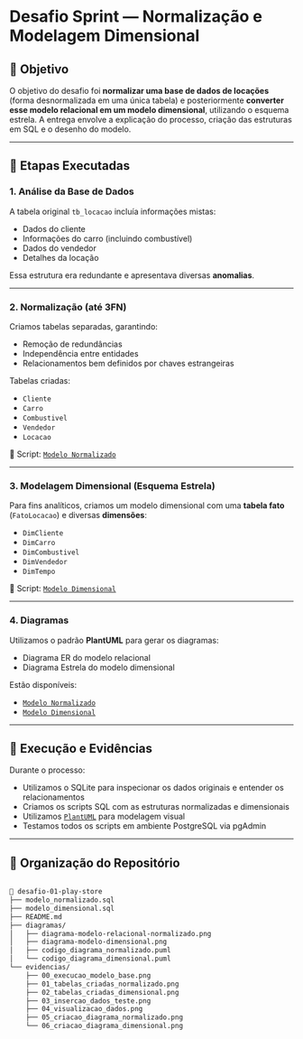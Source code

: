 # Desafio Sprint — Normalização e Modelagem Dimensional

## 📌 Objetivo

O objetivo do desafio foi **normalizar uma base de dados de locações** (forma desnormalizada em uma única tabela) e posteriormente **converter esse modelo relacional em um modelo dimensional**, utilizando o esquema estrela. A entrega envolve a explicação do processo, criação das estruturas em SQL e o desenho do modelo.

---

## 🧠 Etapas Executadas

### 1. Análise da Base de Dados

A tabela original `tb_locacao` incluía informações mistas:
- Dados do cliente
- Informações do carro (incluindo combustível)
- Dados do vendedor
- Detalhes da locação

Essa estrutura era redundante e apresentava diversas **anomalias**.

---

### 2. Normalização (até 3FN)

Criamos tabelas separadas, garantindo:
- Remoção de redundâncias
- Independência entre entidades
- Relacionamentos bem definidos por chaves estrangeiras

Tabelas criadas:
- `Cliente`
- `Carro`
- `Combustivel`
- `Vendedor`
- `Locacao`

📄 Script: [`Modelo Normalizado`](./modelo_normalizado.sql)

---

### 3. Modelagem Dimensional (Esquema Estrela)

Para fins analíticos, criamos um modelo dimensional com uma **tabela fato** (`FatoLocacao`) e diversas **dimensões**:
- `DimCliente`
- `DimCarro`
- `DimCombustivel`
- `DimVendedor`
- `DimTempo`

📄 Script: [`Modelo Dimensional`](./modelo_dimensional.sql)

---

### 4. Diagramas

Utilizamos o padrão **PlantUML** para gerar os diagramas:

- Diagrama ER do modelo relacional
- Diagrama Estrela do modelo dimensional

Estão disponíveis:
- [`Modelo Normalizado`](./diagramas/diagrama-modelo-relacional-normalizado.png) 
- [`Modelo Dimensional`](./diagramas/diagrama-modelo-dimensional.png)
  
---

## 🧪 Execução e Evidências

Durante o processo:
- Utilizamos o SQLite para inspecionar os dados originais e entender os relacionamentos
- Criamos os scripts SQL com as estruturas normalizadas e dimensionais
- Utilizamos [`PlantUML`](https://www.plantuml.com/plantuml) para modelagem visual
- Testamos todos os scripts em ambiente PostgreSQL via pgAdmin
---

## 📂 Organização do Repositório

```bash

📂 desafio-01-play-store
├── modelo_normalizado.sql
├── modelo_dimensional.sql
├── README.md
├── diagramas/
│   ├── diagrama-modelo-relacional-normalizado.png
│   ├── diagrama-modelo-dimensional.png
│   ├── codigo_diagrama_normalizado.puml
│   └── codigo_diagrama_dimensional.puml
└── evidencias/
    ├── 00_execucao_modelo_base.png
    ├── 01_tabelas_criadas_normalizado.png
    ├── 02_tabelas_criadas_dimensional.png
    ├── 03_insercao_dados_teste.png
    ├── 04_visualizacao_dados.png
    ├── 05_criacao_diagrama_normalizado.png
    └── 06_criacao_diagrama_dimensional.png
